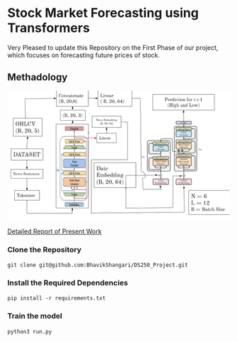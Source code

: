 # Stock Market Forecasting using Transformers
Very Pleased to update this Repository on the First Phase of our project, which focuses on forecasting future prices of stock.

## Methadology
![Proposed Model Architecture](Model.png)

[Detailed Report of Present Work](https://drive.google.com/file/d/1GctHpdshjCFqqE--B99raScEd8VchKKg/view?usp=drive_link)
### Clone the Repository
```
git clone git@github.com:BhavikShangari/DS250_Project.git
```
### Install the Required Dependencies
```
pip install -r requirements.txt
```
### Train the model
```
python3 run.py
```
